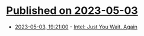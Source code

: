# [Published on 2023-05-03](index.md)

* [2023-05-03, 19:21:00](https://slashdot.org/story/23/05/03/1854230/intel-just-you-wait-again?utm_source=rss1.0mainlinkanon&utm_medium=feed) - [Intel: Just You Wait. Again](https://slashdot.org/story/23/05/03/1854230/intel-just-you-wait-again?utm_source=rss1.0mainlinkanon&utm_medium=feed)
